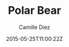 ---
title: "Polar Bear"
github: https://github.com/diezcami/polar-bear-theme/
demo: https://diezcami.github.io/polar-bear-theme
author: Camille Diez

ssg:
  - Jekyll
cms:
  - No Cms
date: 2015-05-25T11:00:22Z
github_branch: master
---